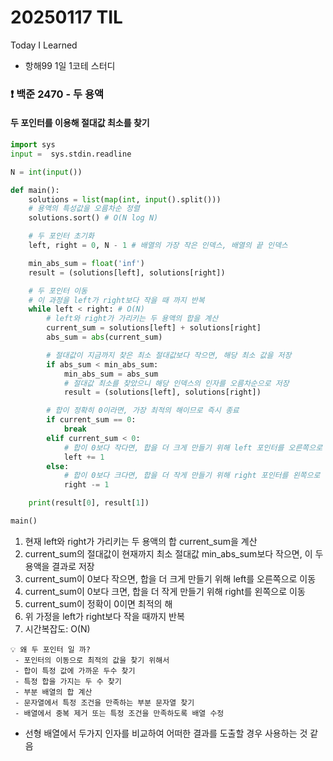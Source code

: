# 20250117 TIL
Today I Learned


* 항해99 1일 1코테 스터디


### ❗️ 백준 2470 - 두 용액

#### 두 포인터를 이용해 절대값 최소를 찾기
````python
import sys
input =  sys.stdin.readline

N = int(input())

def main():
    solutions = list(map(int, input().split()))
    # 용액의 특성값을 오름차순 정렬
    solutions.sort() # O(N log N)

    # 두 포인터 초기화
    left, right = 0, N - 1 # 배열의 가장 작은 인덱스, 배열의 끝 인덱스

    min_abs_sum = float('inf')
    result = (solutions[left], solutions[right])

    # 두 포인터 이동
    # 이 과정을 left가 right보다 작을 때 까지 반복
    while left < right: # O(N)
        # left와 right가 가리키는 두 용액의 합을 계산
        current_sum = solutions[left] + solutions[right]
        abs_sum = abs(current_sum)

        # 절대값이 지금까지 찾은 최소 절대값보다 작으면, 해당 최소 값을 저장
        if abs_sum < min_abs_sum:
            min_abs_sum = abs_sum
            # 절대값 최소를 찾았으니 해당 인덱스의 인자를 오름차순으로 저장
            result = (solutions[left], solutions[right])

        # 합이 정확히 0이라면, 가장 최적의 해이므로 즉시 종료
        if current_sum == 0:
            break
        elif current_sum < 0:
            # 합이 0보다 작다면, 합을 더 크게 만들기 위해 left 포인터를 오른쪽으로 한칸 이동
            left += 1
        else:
            # 합이 0보다 크다면, 합을 더 작게 만들기 위해 right 포인터를 왼쪽으로 한 칸 이동
            right -= 1

    print(result[0], result[1])

main()
````
1. 현재 left와 right가 가리키는 두 용액의 합 current_sum을 계산
2. current_sum의 절대값이 현재까지 최소 절대값 min_abs_sum보다 작으면, 이 두 용액을 결과로 저장
3. current_sum이 0보다 작으면, 합을 더 크게 만들기 위해 left를 오른쪽으로 이동
4. current_sum이 0보다 크면, 합을 더 작게 만들기 위해 right를 왼쪽으로 이동
5. current_sum이 정확이 0이면 최적의 해
6. 위 가정을 left가 right보다 작을 때까지 반복
7. 시간복잡도: O(N)


````text
💡 왜 두 포인터 일 까?
 - 포인터의 이동으로 최적의 값을 찾기 위해서
 - 합이 특정 값에 가까운 두수 찾기
 - 특정 합을 가지는 두 수 찾기
 - 부분 배열의 합 계산
 - 문자열에서 특정 조건을 만족하는 부분 문자열 찾기
 - 배열에서 중복 제거 또는 특정 조건을 만족하도록 배열 수정
````

* 선형 배열에서 두가지 인자를 비교하여 어떠한 결과를 도출할 경우 사용하는 것 같음

